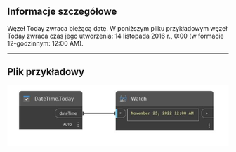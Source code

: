 ## Informacje szczegółowe
Węzeł Today zwraca bieżącą datę. W poniższym pliku przykładowym węzeł Today zwraca czas jego utworzenia: 14 listopada 2016 r., 0:00 (w formacie 12-godzinnym: 12:00 AM).
___
## Plik przykładowy

![Today](./DSCore.DateTime.Today_img.jpg)

